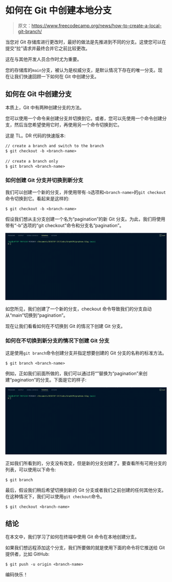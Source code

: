 # 如何在 Git 中创建本地分支

> 原文：<https://www.freecodecamp.org/news/how-to-create-a-local-git-branch/>

当您对 Git 存储库进行更改时，最好的做法是先推进到不同的分支。这使您可以在提交“拉”请求并最终合并它之前比较更改。

这在与其他开发人员合作时尤为重要。

您的存储库的`main`分支，被认为是权威分支，是默认情况下存在的唯一分支。现在让我们快速回顾一下如何在 Git 中创建分支。

## 如何在 Git 中创建分支

本质上，Git 中有两种创建分支的方法。

您可以使用一个命令来创建分支并切换到它。或者，您可以先使用一个命令创建分支，然后当您希望使用它时，再使用另一个命令切换到它。

这是 TL。DR 代码的快速版本:

```
// create a branch and switch to the branch
$ git checkout -b <branch-name>

// create a branch only
$ git branch <branch-name> 
```

### 如何创建 Git 分支并切换到新分支

我们可以创建一个新的分支，并使用带有`-b`选项和`<branch-name>`的`git checkout`命令切换到它。看起来是这样的:

```
$ git checkout -b <branch-name> 
```

假设我们想从主分支创建一个名为“pagination”的新 Git 分支。为此，我们将使用带有“-b”选项的“git checkout”命令和分支名“pagination”。

![s_E7E3F14C4905C4CE20AE3FDC33EFE78C3CAFED59288B605B89A9E40497700515_1657112003074_branch](img/edcae9e19b256d8d66c2923dd059cfbf.png)

如您所见，我们创建了一个新的分支，checkout 命令导致我们的分支自动从“main”切换到“pagination”。

现在让我们看看如何在不切换到 Git 的情况下创建 Git 分支。

### 如何在不切换到新分支的情况下创建 Git 分支

这是使用`git branch`命令创建分支并指定想要创建的 Git 分支的名称的标准方法。

```
$ git branch <branch-name> 
```

例如，正如我们前面所做的，我们可以通过将“<branch-name>”替换为“pagination”来创建“pagination”的分支。下面是它的样子:</branch-name>

![s_E7E3F14C4905C4CE20AE3FDC33EFE78C3CAFED59288B605B89A9E40497700515_1657114781462_switch](img/22fc86b9e1dd97db5b192591870451f5.png)

正如我们所看到的，分支没有改变，但是新的分支创建了。要查看所有可用分支的列表，可以使用以下命令:

```
$ git branch 
```

最后，假设我们稍后希望切换到新的 Git 分支或者我们之前创建的任何其他分支。在这种情况下，我们可以使用`git checkout`命令。

```
$ git checkout <branch-name> 
```

## 结论

在本文中，我们学习了如何在终端中使用 Git 命令在本地创建分支。

如果我们想远程添加这个分支，我们所要做的就是使用下面的命令将它推送给 Git 提供者，比如 GitHub:

```
$ git push -u origin <branch-name> 
```

编码快乐！